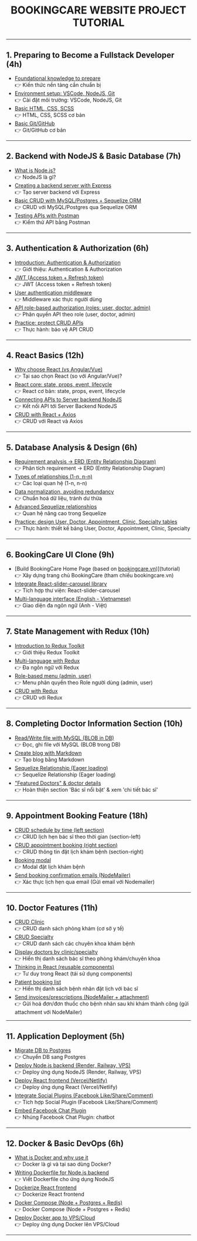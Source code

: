# <p align="center"> BOOKINGCARE WEBSITE PROJECT TUTORIAL </p> 
***
## 1. Preparing to Become a Fullstack Developer (4h)
- [Foundational knowledge to prepare](tutorial)<br>
 :point_right: Kiến thức nền tảng cần chuẩn bị
- [Environment setup: VSCode, NodeJS, Git](tutorial)<br>
 :point_right: Cài đặt môi trường: VSCode, NodeJS, Git
- [Basic HTML, CSS, SCSS](tutorial)<br>
 :point_right: HTML, CSS, SCSS cơ bản
- [Basic Git/GitHub](tutorial)<br>
 :point_right: Git/GitHub cơ bản
***
## 2. Backend with NodeJS & Basic Database (7h)
- [What is Node.js?](tutorial)<br>
 :point_right: NodeJS là gì?
- [Creating a backend server with Express](tutorial)<br>
 :point_right: Tạo server backend với Express
- [Basic CRUD with MySQL/Postgres + Sequelize ORM](tutorial)<br>
 :point_right: CRUD với MySQL/Postgres qua Sequelize ORM
- [Testing APIs with Postman](tutorial)<br>
 :point_right: Kiểm thử API bằng Postman
***
## 3. Authentication & Authorization (6h)
- [Introduction: Authentication & Authorization](tutorial)<br>
 :point_right: Giới thiệu: Authentication & Authorization
- [JWT (Access token + Refresh token)](tutorial)<br>
 :point_right: JWT (Access token + Refresh token)
- [User authentication middleware](tutorial)<br>
 :point_right: Middleware xác thực người dùng
- [API role-based authorization (roles: user, doctor, admin)](tutorial)<br>
 :point_right: Phân quyền API theo role (user, doctor, admin)
- [Practice: protect CRUD APIs](tutorial)<br>
 :point_right: Thực hành: bảo vệ API CRUD
***
## 4. React Basics (12h)
- [Why choose React (vs Angular/Vue)](tutorial)<br>
 :point_right: Tại sao chọn React (so với Angular/Vue)?
- [React core: state, props, event, lifecycle](tutorial)<br>
 :point_right: React cơ bản: state, props, event, lifecycle
- [Connecting APIs to Server backend NodeJS](tutorial)<br>
 :point_right: Kết nối API tới Server Backend NodeJS
- [CRUD with React + Axios](tutorial)<br>
 :point_right: CRUD với React và Axios
***
## 5. Database Analysis & Design (6h)
- [Requirement analysis → ERD (Entity Relationship Diagram)](tutorial)<br>
 :point_right: Phân tích requirement → ERD (Entity Relationship Diagram)
- [Types of relationships (1-n, n-n)](tutorial)<br>
 :point_right: Các loại quan hệ (1-n, n-n)
- [Data normalization, avoiding redundancy](tutorial)<br>
 :point_right: Chuẩn hoá dữ liệu, tránh dư thừa
- [Advanced Sequelize relationships](tutorial)<br>
 :point_right: Quan hệ nâng cao trong Sequelize
- [Practice: design User, Doctor, Appointment, Clinic, Specialty tables](tutorial)<br>
 :point_right: Thực hành: thiết kế bảng User, Doctor, Appointment, Clinic, Specialty
***
## 6. BookingCare UI Clone (9h)
- [Build BookingCare Home Page (based on [bookingcare.vn](https://bookingcare.vn/))](tutorial)<br>
 :point_right: Xây dựng trang chủ BookingCare (tham chiếu bookingcare.vn)
- [Integrate React-slider-carousel library](tutorial)<br>
 :point_right: Tích hợp thư viện: React-slider-carousel
- [Multi-language interface (English - Vietnamese)](tutorial)<br>
 :point_right: Giao diện đa ngôn ngữ (Anh - Việt)
***
## 7. State Management with Redux (10h)
- [Introduction to Redux Toolkit](tutorial)<br>
 :point_right: Giới thiệu Redux Toolkit
- [Multi-language with Redux](tutorial)<br>
 :point_right: Đa ngôn ngữ với Redux
- [Role-based menu (admin, user)](tutorial)<br>
 :point_right: Menu phân quyền theo Role người dùng (admin, user)
- [CRUD with Redux](tutorial)<br>
 :point_right: CRUD với Redux
***
## 8. Completing Doctor Information Section (10h)
- [Read/Write file with MySQL (BLOB in DB)](tutorial)<br>
 :point_right: Đọc, ghi file với MySQL (BLOB trong DB)
- [Create blog with Markdown](tutorial)<br>
 :point_right: Tạo blog bằng Markdown
- [Sequelize Relationship (Eager loading)](tutorial)<br>
 :point_right: Sequelize Relationship (Eager loading)
- ["Featured Doctors" & doctor details](tutorial)<br>
 :point_right: Hoàn thiện section 'Bác sĩ nổi bật' & xem 'chi tiết bác sĩ'
***
## 9. Appointment Booking Feature (18h)
- [CRUD schedule by time (left section)](tutorial)<br>
 :point_right: CRUD lịch hẹn bác sĩ theo thời gian (section-left)
- [CRUD appointment booking (right section)](tutorial)<br>
 :point_right: CRUD thông tin đặt lịch khám bệnh (section-right)
- [Booking modal](tutorial)<br>
 :point_right: Modal đặt lịch khám bệnh
- [Send booking confirmation emails (NodeMailer)](tutorial)<br>
 :point_right: Xác thực lịch hẹn qua email (Gửi email với Nodemailer)
***
## 10. Doctor Features (11h)
- [CRUD Clinic](tutorial)<br>
 :point_right: CRUD danh sách phòng khám (cơ sở y tế)
- [CRUD Specialty](tutorial)<br>
 :point_right: CRUD danh sách các chuyên khoa khám bệnh
- [Display doctors by clinic/specialty](tutorial)<br>
 :point_right: Hiển thị danh sách bác sĩ theo phòng khám/chuyên khoa
- [Thinking in React (reusable components)](tutorial)<br>
 :point_right: Tư duy trong React (tái sử dụng components)
- [Patient booking list](tutorial)<br>
 :point_right: Hiển thị danh sách bệnh nhân đặt lịch với bác sĩ
- [Send invoices/prescriptions (NodeMailer + attachment)](tutorial)<br>
 :point_right: Gửi hoá đơn/đơn thuốc cho bệnh nhân sau khi khám thành công (gửi attachment với NodeMailer)
***
## 11. Application Deployment (5h)
- [Migrate DB to Postgres](tutorial)<br>
 :point_right: Chuyển DB sang Postgres
- [Deploy Node.js backend (Render, Railway, VPS)](tutorial)<br>
 :point_right: Deploy ứng dụng NodeJS (Render, Railway, VPS)
- [Deploy React frontend (Vercel/Netlify)](tutorial)<br>
 :point_right: Deploy ứng dụng React (Vercel/Netlify)
- [Integrate Social Plugins (Facebook Like/Share/Comment)](tutorial)<br>
 :point_right: Tích hợp Social Plugin (Facebook Like/Share/Comment)
- [Embed Facebook Chat Plugin](tutorial)<br>
 :point_right: Nhúng Facebook Chat Plugin: chatbot
***
## 12. Docker & Basic DevOps (6h)
- [What is Docker and why use it](tutorial)<br>
 :point_right: Docker là gì và tại sao dùng Docker?
- [Writing Dockerfile for Node.js backend](tutorial)<br>
 :point_right: Viết Dockerfile cho ứng dụng NodeJS
- [Dockerize React frontend](tutorial)<br>
 :point_right: Dockerize React frontend
- [Docker Compose (Node + Postgres + Redis)](tutorial)<br>
 :point_right: Docker Compose (Node + Postgres + Redis)
- [Deploy Docker app to VPS/Cloud](tutorial)<br>
 :point_right: Deploy ứng dụng Docker lên VPS/Cloud
***
